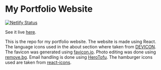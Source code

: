 # My Portfolio Website

[![Netlify Status](https://api.netlify.com/api/v1/badges/219cb173-303d-462d-9291-e98f4c660a60/deploy-status)](https://app.netlify.com/sites/mpofilakis/deploys)

See it live [here](https://mpofilakis.netlify.app/).

This is the repo for my portfolio website. The website is made using React. The language icons used in the about section where taken from [DEVICON](https://devicon.dev/). The favicon was generated using [favicon.io](https://favicon.io/). Photo editing was done using [remove.bg](https://www.remove.bg/). Email handling is done using [HeroTofu](https://herotofu.com/). The hamburger icons used are taken from [react-icons](https://react-icons.github.io/react-icons/).

